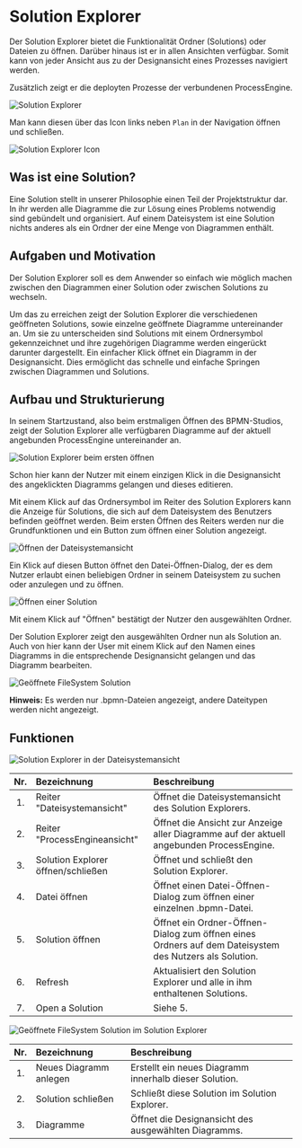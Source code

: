 # Solution Explorer

Der Solution Explorer bietet die Funktionalität Ordner (Solutions) oder Dateien
zu öffnen. Darüber hinaus ist er in allen Ansichten verfügbar. Somit kann von
jeder Ansicht aus zu der Designansicht eines Prozesses navigiert werden.

Zusätzlich zeigt er die deployten Prozesse der verbundenen ProcessEngine.

![Solution Explorer](solution-explorer.png)

Man kann diesen über das Icon links neben `Plan` in der Navigation öffnen
und schließen.

![Solution Explorer Icon](solution-explorer-icon.png)

## Was ist eine Solution?

Eine Solution stellt in unserer Philosophie einen Teil der Projektstruktur dar.
In ihr werden alle Diagramme die zur Lösung eines Problems notwendig sind
gebündelt und organisiert. Auf einem Dateisystem ist eine Solution nichts
anderes als ein Ordner der eine Menge von Diagrammen enthält.

## Aufgaben und Motivation

Der Solution Explorer soll es dem Anwender so einfach wie möglich machen
zwischen den Diagrammen einer Solution oder zwischen Solutions zu wechseln.

Um das zu erreichen zeigt der Solution Explorer die verschiedenen geöffneten
Solutions, sowie einzelne geöffnete Diagramme untereinander an. Um sie zu
unterscheiden sind Solutions mit einem Ordnersymbol gekennzeichnet und ihre
zugehörigen Diagramme werden eingerückt darunter dargestellt. Ein einfacher
Klick öffnet ein Diagramm in der Designansicht. Dies ermöglicht das schnelle
und einfache Springen zwischen Diagrammen und Solutions.

## Aufbau und Strukturierung

In seinem Startzustand, also beim erstmaligen Öffnen des BPMN-Studios, zeigt der
Solution Explorer alle verfügbaren Diagramme auf der aktuell angebunden
ProcessEngine untereinander an.

![Solution Explorer beim ersten öffnen](./first_opening.png)

Schon hier kann der Nutzer mit einem einzigen Klick in die Designansicht des
angeklickten Diagramms gelangen und dieses editieren.

Mit einem Klick auf das Ordnersymbol im Reiter des Solution Explorers kann
die Anzeige für Solutions, die sich auf dem Dateisystem des Benutzers befinden
geöffnet werden. Beim ersten Öffnen des Reiters werden nur die Grundfunktionen
und ein Button zum öffnen einer Solution angezeigt.

![Öffnen der Dateisystemansicht](./first_opening_file_system.png)

Ein Klick auf diesen Button öffnet den Datei-Öffnen-Dialog, der es dem Nutzer
erlaubt einen beliebigen Ordner in seinem Dateisystem zu suchen oder anzulegen
und zu öffnen.

![Öffnen einer Solution](./open_solution_dialog.png)

Mit einem Klick auf "Öffnen" bestätigt der Nutzer den ausgewählten Ordner.

Der Solution Explorer zeigt den ausgewählten Ordner nun als Solution an.
Auch von hier kann der User mit einem Klick auf den Namen eines Diagramms in die
entsprechende Designansicht gelangen und das Diagramm bearbeiten.

![Geöffnete FileSystem Solution](./opened_file_system_solution.png)

**Hinweis:** Es werden nur .bpmn-Dateien angezeigt, andere Dateitypen werden
nicht angezeigt.

## Funktionen

![Solution Explorer in der Dateisystemansicht](./solution_explorer_file_system.png)

| Nr. | Bezeichnung                        | Beschreibung                                                                                           |
|:---:|:-----------------------------------|:-------------------------------------------------------------------------------------------------------|
| 1.  | Reiter "Dateisystemansicht"        | Öffnet die Dateisystemansicht des Solution Explorers.                                                  |
| 2.  | Reiter "ProcessEngineansicht"      | Öffnet die Ansicht zur Anzeige aller Diagramme auf der aktuell angebunden ProcessEngine.               |
| 3.  | Solution Explorer öffnen/schließen | Öffnet und schließt den Solution Explorer.                                                             |
| 4.  | Datei öffnen                       | Öffnet einen Datei-Öffnen-Dialog zum öffnen einer einzelnen .bpmn-Datei.                               |
| 5.  | Solution öffnen                    | Öffnet ein Ordner-Öffnen-Dialog zum öffnen eines Ordners auf dem Dateisystem des Nutzers als Solution. |
| 6.  | Refresh                            | Aktualisiert den Solution Explorer und alle in ihm enthaltenen Solutions.                              |
| 7.  | Open a Solution                    | Siehe 5.                                                                                               |

![Geöffnete FileSystem Solution im Solution Explorer](./filesystem_solution.png)

| Nr. | Bezeichnung            | Beschreibung                                           |
|:---:|:-----------------------|:-------------------------------------------------------|
| 1.  | Neues Diagramm anlegen | Erstellt ein neues Diagramm innerhalb dieser Solution. |
| 2.  | Solution schließen     | Schließt diese Solution im Solution Explorer.          |
| 3.  | Diagramme              | Öffnet die Designansicht des ausgewählten Diagramms.   |
